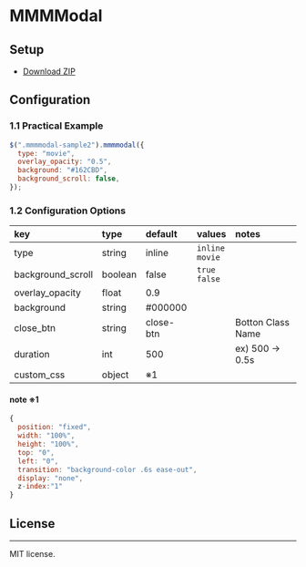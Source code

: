 # MMMModal

## Setup

- [Download ZIP](http://google.com)

## Configuration

### 1.1 Practical Example

```js
$(".mmmmodal-sample2").mmmmodal({
  type: "movie",
  overlay_opacity: "0.5",
  background: "#162CBD",
  background_scroll: false,
});
```

### 1.2 Configuration Options

 | key               | type    | default   | values               | notes             |
 | :---------------- | :------ | :-------- | :------------------- | :---------------- |
 | type              | string  | inline    | `inline`<br> `movie` |                   |
 | background_scroll | boolean | false     | `true`<br> `false`   |                   |
 | overlay_opacity   | float   | 0.9       |                      |                   |
 | background        | string  | #000000   |                      |                   |
 | close_btn         | string  | close-btn |                      | Botton Class Name |
 | duration          | int     | 500       |                      | ex) 500 → 0.5s    |
 | custom_css        | object  | ※1        |                      |                   |

#### note ※1

```js
{
  position: "fixed",
  width: "100%",
  height: "100%",
  top: "0",
  left: "0",
  transition: "background-color .6s ease-out",
  display: "none",
  z-index:"1"
}
```

## License

---
MIT license.
